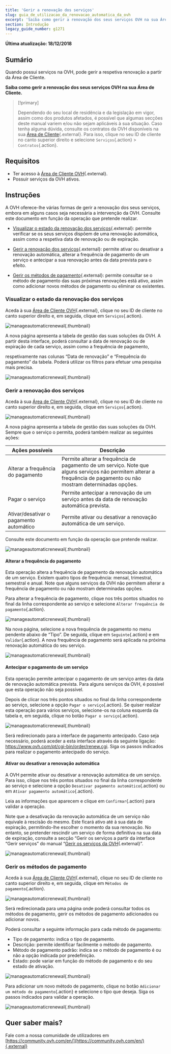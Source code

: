 ```yaml
---
title: 'Gerir a renovação dos serviços'
slug: guia_de_utilizacao_da_renovacao_automatica_da_ovh
excerpt: 'Saiba como gerir a renovação dos seus serviços OVH na sua Área de Cliente'
section: Introdução
legacy_guide_number: g1271
---
```


**Última atualização: 18/12/2018**

## Sumário

Quando possui serviços na OVH, pode gerir a respetiva renovação a partir da Área de Cliente. 

**Saiba como gerir a renovação dos seus serviços OVH na sua Área de Cliente.**

> [!primary]
>
> Dependendo do seu local de residência e da legislação em vigor, assim como dos produtos afetados, é possível que algumas secções deste manual variem e/ou não sejam aplicáveis à sua situação. Caso tenha alguma dúvida, consulte os contratos da OVH disponíveis na sua [Área de Cliente](https://www.ovh.com/auth/?action=gotomanager){.external}. Para isso, clique no seu ID de cliente no canto superior direito e selecione `Serviços`{.action} > `Contratos`{.action}.
>

## Requisitos

- Ter acesso à [Área de Cliente OVH](https://www.ovh.com/auth/?action=gotomanager){.external}.
- Possuir serviços da OVH ativos.

## Instruções

A OVH oferece-lhe várias formas de gerir a renovação dos seus serviços, embora em alguns casos seja necessária a intervenção da OVH. Consulte este documento em função da operação que pretende realizar. 

- [Visualizar o estado da renovação dos serviços](https://docs.ovh.com/pt/billing/guia_de_utilizacao_da_renovacao_automatica_da_ovh/#visualizar-o-estado-da-renovacao-dos-servicos){.external}: permite verificar se os seus serviços dispõem de uma renovação automática, assim como a respetiva data de renovação ou de expiração.

- [Gerir a renovação dos serviços](https://docs.ovh.com/pt/billing/guia_de_utilizacao_da_renovacao_automatica_da_ovh/#gerir-a-renovacao-dos-servicos){.external}: permite ativar ou desativar a renovação automática, alterar a frequência de pagamento de um serviço e antecipar a sua renovação antes da data prevista para o efeito.

- [Gerir os métodos de pagamento](https://docs.ovh.com/pt/billing/guia_de_utilizacao_da_renovacao_automatica_da_ovh/#gerir-os-metodos-de-pagamento_1){.external}: permite consultar se o método de pagamento das suas próximas renovações está ativo, assim como adicionar novos métodos de pagamento ou eliminar os existentes.

### Visualizar o estado da renovação dos serviços

Aceda à sua [Área de Cliente OVH](https://www.ovh.com/auth/?action=gotomanager){.external}, clique no seu ID de cliente no canto superior direito e, em seguida, clique em `Serviços`{.action}.

![manageautomaticrenewal](images/manage-automatic-renewal-step1.png){.thumbnail}

A nova página apresenta a tabela de gestão das suas soluções da OVH. A partir desta interface, poderá consultar a data de renovação ou de expiração de cada serviço, assim como a frequência de pagamento,

respetivamente nas colunas “Data de renovação” e “Frequência do pagamento” da tabela. Poderá utilizar os filtros para efetuar uma pesquisa mais precisa.

![manageautomaticrenewal](images/manage-automatic-renewal-step2.png){.thumbnail}

### Gerir a renovação dos serviços

Aceda à sua [Área de Cliente OVH](https://www.ovh.com/auth/?action=gotomanager){.external}, clique no seu ID de cliente no canto superior direito e, em seguida, clique em `Serviços`{.action}.

![manageautomaticrenewal](images/manage-automatic-renewal-step1.png){.thumbnail}

A nova página apresenta a tabela de gestão das suas soluções da OVH. Sempre que o serviço o permita, poderá também realizar as seguintes ações:

|Ações possíveis|Descrição|
|---|---|
|Alterar a frequência do pagamento|Permite alterar a frequência de pagamento de um serviço. Note que alguns serviços não permitem alterar a frequência de pagamento ou não mostram determinadas opções.|
|Pagar o serviço|Permite antecipar a renovação de um serviço antes da data de renovação automática prevista.|
|Ativar/desativar o pagamento automático|Permite ativar ou desativar a renovação automática de um serviço.|

Consulte este documento em função da operação que pretende realizar.

![manageautomaticrenewal](images/manage-automatic-renewal-step3.png){.thumbnail}

#### Alterar a frequência do pagamento

Esta operação altera a frequência de pagamento da renovação automática de um serviço. Existem quatro tipos de frequência: mensal, trimestral, semestral e anual. Note que alguns serviços da OVH não permitem alterar a frequência de pagamento ou não mostram determinadas opções.

Para alterar a frequência de pagamento, clique nos três pontos situados no final da linha correspondente ao serviço e selecione `Alterar frequência de pagamento`{.action}.

![manageautomaticrenewal](images/manage-automatic-renewal-step4.png){.thumbnail} 

Na nova página, selecione a nova frequência de pagamento no menu pendente abaixo de “Tipo”. De seguida, clique em `Seguinte`{.action} e em `Validar`{.action}. A nova frequência de pagamento será aplicada na próxima renovação automática do seu serviço.

![manageautomaticrenewal](images/manage-automatic-renewal-step5.png){.thumbnail} 

#### Antecipar o pagamento de um serviço

Esta operação permite antecipar o pagamento de um serviço antes da data de renovação automática prevista. Para alguns serviços da OVH, é possível que esta operação não seja possível.

Depois de clicar nos três pontos situados no final da linha correspondente ao serviço, selecione a opção `Pagar o serviço`{.action}. Se quiser realizar esta operação para vários serviços, selecione-os na coluna esquerda da tabela e, em seguida, clique no botão `Pagar o serviço`{.action}.

![manageautomaticrenewal](images/manage-automatic-renewal-step6.png){.thumbnail} 

Será redirecionado para a interface de pagamento antecipado. Caso seja necessário, poderá aceder a esta interface através da seguinte ligação: <https://www.ovh.com/pt/cgi-bin/order/renew.cgi>. Siga os passos indicados para realizar o pagamento antecipado do serviço. 

#### Ativar ou desativar a renovação automática

A OVH permite ativar ou desativar a renovação automática de um serviço. Para isso, clique nos três pontos situados no final da linha correspondente ao serviço e selecione a opção `Desativar pagamento automático`{.action} ou em `Ativar pagamento automático`{.action}. 

Leia as informações que aparecem e clique em `Confirmar`{.action} para validar a operação.

Note que a desativação da renovação automática de um serviço não equivale à rescisão do mesmo. Este ficará ativo até à sua data de expiração, permitindo-lhe escolher o momento da sua renovação. No entanto, se pretender rescindir um serviço de forma definitiva na sua data de expiração, consulte a secção “Gerir os serviços a partir da interface “Gerir serviços” do manual “[Gerir os serviços da OVH](https://docs.ovh.com/pt/billing/gerir-os-servicos-ovh/#rescindir-um-servico-na-sua-data-de-expiracao){.external}”.

![manageautomaticrenewal](images/manage-automatic-renewal-step7.png){.thumbnail} 

### Gerir os métodos de pagamento

Aceda à sua [Área de Cliente OVH](https://www.ovh.com/auth/?action=gotomanager){.external}, clique no seu ID de cliente no canto superior direito e, em seguida, clique em `Métodos de pagamento`{.action}.

![manageautomaticrenewal](images/manage-automatic-renewal-step8.png){.thumbnail}

Será redirecionada para uma página onde poderá consultar todos os métodos de pagamento, gerir os métodos de pagamento adicionados ou adicionar novos.

Poderá consultar a seguinte informação para cada método de pagamento:

- Tipo de pagamento: indica o tipo de pagamento.
- Descrição: permite identificar facilmente o método de pagamento.
- Método de pagamento padrão: indica se o método de pagamento é ou não a opção indicada por predefinição.
- Estado: pode variar em função do método de pagamento e do seu estado de ativação.

![manageautomaticrenewal](images/manage-automatic-renewal-step9.png){.thumbnail}

Para adicionar um novo método de pagamento, clique no botão `Adicionar um método de pagamento`{.action} e selecione o tipo que deseja. Siga os passos indicados para validar a operação.

![manageautomaticrenewal](images/manage-automatic-renewal-step10.png){.thumbnail}

## Quer saber mais?

Fale com a nossa comunidade de utilizadores em [https://community.ovh.com/en/](https://community.ovh.com/en/){.external}